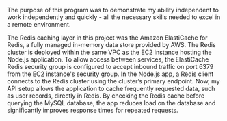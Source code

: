 The purpose of this program was to demonstrate my ability independent to work independently and quickly - all the necessary skills needed to excel in a remote environment.

The Redis caching layer in this project was the Amazon ElastiCache for Redis, a fully managed in-memory data store provided by AWS. The Redis cluster is deployed within the same VPC as the EC2 instance hosting the Node.js application. To allow access between services, the ElastiCache Redis security group is configured to accept inbound traffic on port 6379 from the EC2 instance's security group. In the Node.js app, a Redis client connects to the Redis cluster using the cluster’s primary endpoint. Now, my API setup allows the application to cache frequently requested data, such as user records, directly in Redis. By checking the Redis cache before querying the MySQL database, the app reduces load on the database and significantly improves response times for repeated requests.
